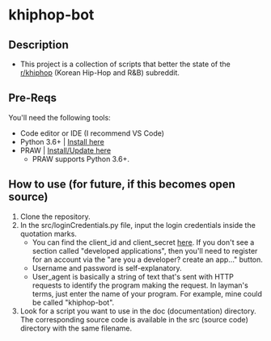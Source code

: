 # khiphop-bot

## Description

* This project is a collection of scripts that better the state of the [r/khiphop](https://www.reddit.com/r/khiphop/) (Korean Hip-Hop and R&B) subreddit.

## Pre-Reqs
You'll need the following tools:
* Code editor or IDE (I recommend VS Code)
* Python 3.6+ | [Install here](https://www.python.org/downloads/)
* PRAW | [Install/Update here](https://praw.readthedocs.io/en/stable/getting_started/installation.html)
    * PRAW supports Python 3.6+.

## How to use (for future, if this becomes open source)

1. Clone the repository.
2. In the src/loginCredentials.py file, input the login credentials inside the quotation marks.
    * You can find the client_id and client_secret [here](https://www.reddit.com/prefs/apps). If you don't see a section called "developed applications", then you'll need to register for an account via the "are you a developer? create an app..." button.
    * Username and password is self-explanatory.
    * User_agent is basically a string of text that's sent with HTTP requests to identify the program making the request. In layman's terms, just enter the name of your program. For example, mine could be called "khiphop-bot".
3. Look for a script you want to use in the doc (documentation) directory. The corresponding source code is available in the src (source code) directory with the same filename. 


